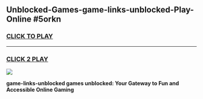 
## Unblocked-Games-game-links-unblocked-Play-Online #5orkn
<h3>
<a href="https://news.freeplayer.one?title=game-links-unblocked&ref=3">CLICK TO PLAY</a></h3>
<hr>

<h3>
<a href="https://news.freeplayer.one?title=game-links-unblocked&ref=3">CLICK 2 PLAY</a>
  
</h3>

<a href="https://news.freeplayer.one?title=game-links-unblocked&ref=3"><img src="https://clearcache.store/games.png"></a>


**game-links-unblocked games unblocked: Your Gateway to Fun and Accessible Online Gaming**
